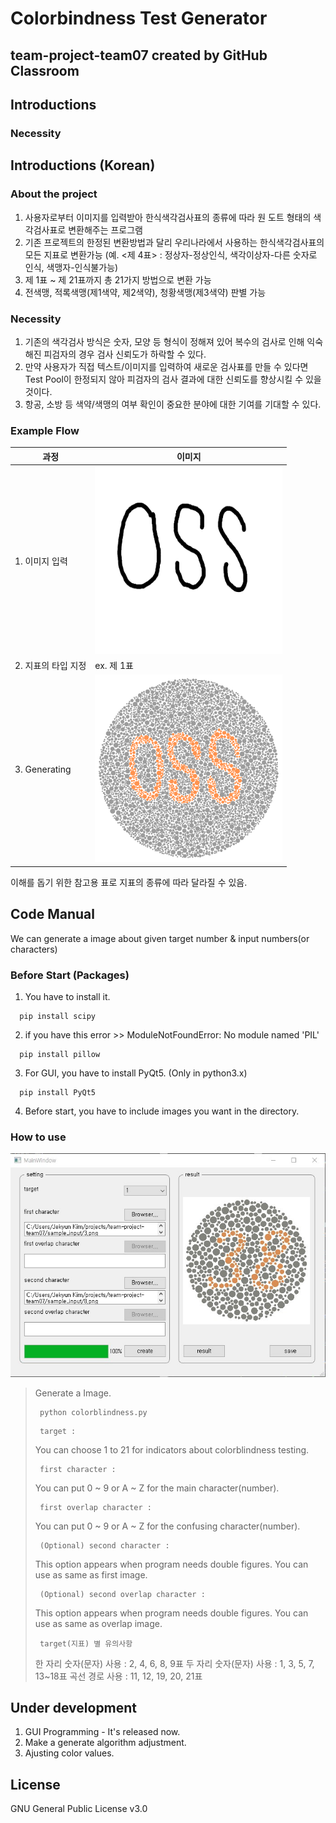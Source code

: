 Colorbindness Test Generator
============================

team-project-team07 created by GitHub Classroom
-----------------------------------------------

## Introductions
### Necessity
## Introductions (Korean)
### About the project
1. 사용자로부터 이미지를 입력받아 한식색각검사표의 종류에 따라 원 도트 형태의 색각검사표로 변환해주는 프로그램
2. 기존 프로젝트의 한정된 변환방법과 달리 우리나라에서 사용하는 한식색각검사표의 모든 지표로 변환가능 (예. <제 4표> : 정상자-정상인식, 색각이상자-다른 숫자로 인식, 색맹자-인식불가능)
3. 제 1표 ~ 제 21표까지 총 21가지 방법으로 변환 가능
4. 전색맹, 적록색맹(제1색약, 제2색약), 청황색맹(제3색약) 판별 가능
### Necessity
1. 기존의 색각검사 방식은 숫자, 모양 등 형식이 정해져 있어 복수의 검사로 인해 익숙해진 피검자의 경우 검사 신뢰도가 하락할 수 있다.
2. 만약 사용자가 직접 텍스트/이미지를 입력하여 새로운 검사표를 만들 수 있다면 Test Pool이 한정되지 않아 피검자의 검사 결과에 대한 신뢰도를 향상시킬 수 있을 것이다.
3. 항공, 소방 등 색약/색맹의 여부 확인이 중요한 분야에 대한 기여를 기대할 수 있다.
### Example Flow
| 과정 | 이미지 |
|---|---|
| 1. 이미지 입력 | <img src="readme_images/readmeimage1.png" width="300" height="300"> |
| 2. 지표의 타입 지정 | ex. 제 1표 |
| 3. Generating | <img src="readme_images/readmeimage3.png" width="300" height="300"> |

이해를 돕기 위한 참고용 표로 지표의 종류에 따라 달라질 수 있음.

## Code Manual
We can generate a image about given target number & input numbers(or characters)
### Before Start (Packages)
1. You have to install it.
```
  pip install scipy
```
2. if you have this error >> ModuleNotFoundError: No module named 'PIL'
```  
  pip install pillow
```
3. For GUI, you have to install PyQt5. (Only in python3.x)
```
  pip install PyQt5
```
4. Before start, you have to include images you want in the directory.

### How to use
<img src="readme_images/readmeimage4.jpg"> 

> Generate a Image.
>```
>  python colorblindness.py
>```
>```
>  target : 
>```
>You can choose 1 to 21 for indicators about colorblindness testing.
>```
>  first character : 
>```
>You can put 0 ~ 9 or A ~ Z for the main character(number).
>```
>  first overlap character : 
>```
>You can put 0 ~ 9 or A ~ Z for the confusing character(number).
>```
>  (Optional) second character : 
>```
>This option appears when program needs double figures. You can use as same as first image.
>```
>  (Optional) second overlap character : 
>```
>This option appears when program needs double figures. You can use as same as overlap image.
>```
>  target(지표) 별 유의사항
>```
>한 자리 숫자(문자) 사용 : 2, 4, 6, 8, 9표
>두 자리 숫자(문자) 사용 : 1, 3, 5, 7, 13~18표
>곡선 경로 사용 : 11, 12, 19, 20, 21표

## Under development
1. GUI Programming - It's released now.
2. Make a generate algorithm adjustment.
3. Ajusting color values.

## License
GNU General Public License v3.0
